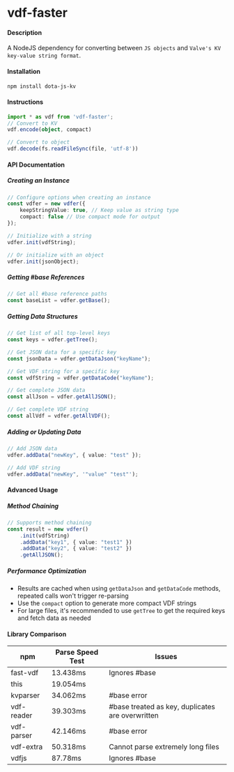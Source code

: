 # vdf-faster

#### Description
A NodeJS dependency for converting between `JS objects` and `Valve's KV key-value string format`.

#### Installation

```bash
npm install dota-js-kv
```

#### Instructions

```ts
import * as vdf from 'vdf-faster';
// Convert to KV
vdf.encode(object, compact)

// Convert to object
vdf.decode(fs.readFileSync(file, 'utf-8'))
```

#### API Documentation

##### Creating an Instance
```ts
// Configure options when creating an instance
const vdfer = new vdfer({
    keepStringValue: true, // Keep value as string type
    compact: false // Use compact mode for output
});

// Initialize with a string
vdfer.init(vdfString);

// Or initialize with an object
vdfer.init(jsonObject);
```

##### Getting #base References
```ts
// Get all #base reference paths
const baseList = vdfer.getBase();
```

##### Getting Data Structures
```ts
// Get list of all top-level keys
const keys = vdfer.getTree();

// Get JSON data for a specific key
const jsonData = vdfer.getDataJson("keyName");

// Get VDF string for a specific key
const vdfString = vdfer.getDataCode("keyName");

// Get complete JSON data
const allJson = vdfer.getAllJSON();

// Get complete VDF string
const allVdf = vdfer.getAllVDF();
```

##### Adding or Updating Data
```ts
// Add JSON data
vdfer.addData("newKey", { value: "test" });

// Add VDF string
vdfer.addData("newKey", '"value" "test"');
```

#### Advanced Usage

##### Method Chaining
```ts
// Supports method chaining
const result = new vdfer()
    .init(vdfString)
    .addData("key1", { value: "test1" })
    .addData("key2", { value: "test2" })
    .getAllJSON();
```

##### Performance Optimization
- Results are cached when using `getDataJson` and `getDataCode` methods, repeated calls won't trigger re-parsing
- Use the `compact` option to generate more compact VDF strings
- For large files, it's recommended to use `getTree` to get the required keys and fetch data as needed

#### Library Comparison

 | npm | Parse Speed Test | Issues |
 | ---| ---|---|
 | fast-vdf | 13.438ms | Ignores #base |
 | this | 19.054ms | |
 | kvparser | 34.062ms | #base error |
 | vdf-reader | 39.303ms | #base treated as key, duplicates are overwritten |
 | vdf-parser | 42.146ms | #base error |
 | vdf-extra | 50.318ms | Cannot parse extremely long files |
 | vdfjs | 87.78ms | Ignores #base |
